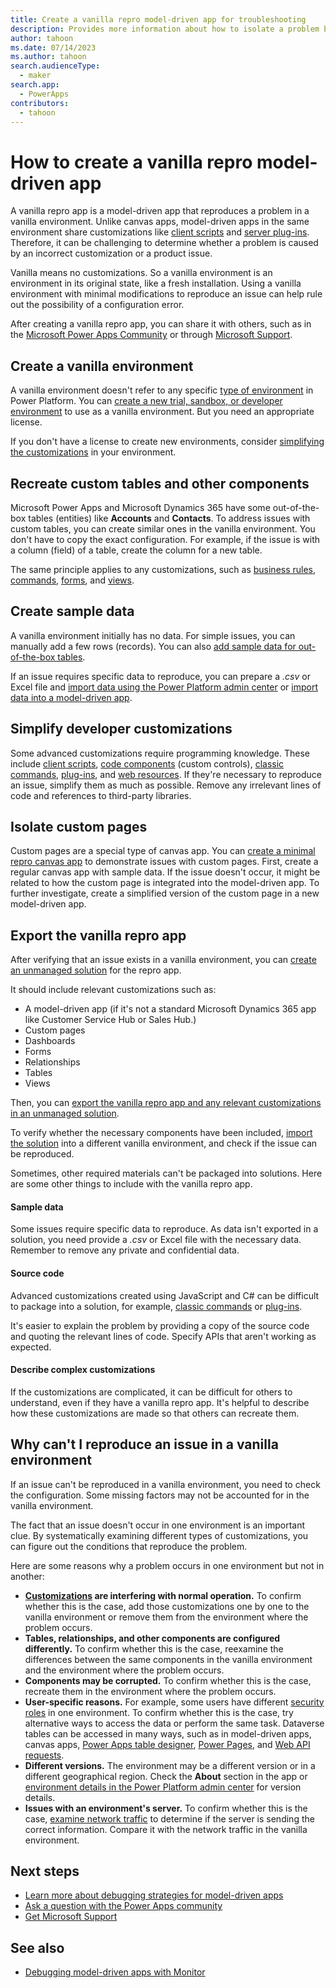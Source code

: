 ```yaml
---
title: Create a vanilla repro model-driven app for troubleshooting
description: Provides more information about how to isolate a problem by reproducing it in a different environment.
author: tahoon
ms.date: 07/14/2023
ms.author: tahoon
search.audienceType: 
  - maker
search.app: 
  - PowerApps
contributors:
  - tahoon
---
```

# How to create a vanilla repro model-driven app

A vanilla repro app is a model-driven app that reproduces a problem in a vanilla environment. Unlike canvas apps, model-driven apps in the same environment share customizations like [client scripts](/power-apps/developer/model-driven-apps/client-scripting) and [server plug-ins](/power-apps/developer/data-platform/plug-ins). Therefore, it can be challenging to determine whether a problem is caused by an incorrect customization or a product issue.

Vanilla means no customizations. So a vanilla environment is an environment in its original state, like a fresh installation. Using a vanilla environment with minimal modifications to reproduce an issue can help rule out the possibility of a configuration error.

After creating a vanilla repro app, you can share it with others, such as in the [Microsoft Power Apps Community](https://powerusers.microsoft.com/t5/Power-Apps-Community/ct-p/PowerApps1) or through [Microsoft Support](https://powerapps.microsoft.com/support/).

## Create a vanilla environment

A vanilla environment doesn't refer to any specific [type of environment](/power-platform/admin/environments-overview#types-of-environments) in Power Platform. You can [create a new trial, sandbox, or developer environment](/power-platform/admin/create-environment) to use as a vanilla environment. But you need an appropriate license. 

If you don't have a license to create new environments, consider [simplifying the customizations](isolate-model-app-issues.md#remove-customizations) in your environment.

## Recreate custom tables and other components

Microsoft Power Apps and Microsoft Dynamics 365 have some out-of-the-box tables (entities) like **Accounts** and **Contacts**. To address issues with custom tables, you can create similar ones in the vanilla environment. You don't have to copy the exact configuration. For example, if the issue is with a column (field) of a table, create the column for a new table.

The same principle applies to any customizations, such as [business rules](/power-apps/maker/model-driven-apps/create-business-rules-recommendations-apply-logic-form), [commands](/power-apps/maker/model-driven-apps/command-designer-overview), [forms](/power-apps/maker/model-driven-apps/create-design-forms), and [views](/power-apps/maker/model-driven-apps/create-edit-views).

## Create sample data

A vanilla environment initially has no data. For simple issues, you can manually add a few rows (records). You can also [add sample data for out-of-the-box tables](/power-platform/admin/add-remove-sample-data).

If an issue requires specific data to reproduce, you can prepare a *.csv* or Excel file and [import data using the Power Platform admin center](/power-platform/admin/import-data-all-record-types) or [import data into a model-driven app](/power-apps/user/import-data).

## Simplify developer customizations

Some advanced customizations require programming knowledge. These include [client scripts](/power-apps/developer/model-driven-apps/client-scripting), [code components](/power-apps/developer/component-framework/overview) (custom controls), [classic commands](/power-apps/maker/model-driven-apps/command-designer-overview), [plug-ins](/power-apps/developer/data-platform/plug-ins), and [web resources](/power-apps/developer/model-driven-apps/web-resources). If they're necessary to reproduce an issue, simplify them as much as possible. Remove any irrelevant lines of code and references to third-party libraries.

## Isolate custom pages

Custom pages are a special type of canvas app. You can [create a minimal repro canvas app](minimal-canvas-app-repro.md) to demonstrate issues with custom pages. First, create a regular canvas app with sample data. If the issue doesn't occur, it might be related to how the custom page is integrated into the model-driven app. To further investigate, create a simplified version of the custom page in a new model-driven app.

## Export the vanilla repro app

After verifying that an issue exists in a vanilla environment, you can [create an unmanaged solution](/power-apps/maker/data-platform/create-solution) for the repro app.

It should include relevant customizations such as:

- A model-driven app (if it's not a standard Microsoft Dynamics 365 app like Customer Service Hub or Sales Hub.)
- Custom pages
- Dashboards
- Forms
- Relationships
- Tables
- Views

Then, you can [export the vanilla repro app and any relevant customizations in an unmanaged solution](/power-apps/maker/data-platform/export-solutions).

To verify whether the necessary components have been included, [import the solution](/power-apps/maker/data-platform/import-update-export-solutions) into a different vanilla environment, and check if the issue can be reproduced.

Sometimes, other required materials can't be packaged into solutions. Here are some other things to include with the vanilla repro app.

#### Sample data

Some issues require specific data to reproduce. As data isn't exported in a solution, you need provide a *.csv* or Excel file with the necessary data. Remember to remove any private and confidential data.

#### Source code

Advanced customizations created using JavaScript and C# can be difficult to package into a solution, for example, [classic commands](/power-apps/maker/model-driven-apps/command-designer-overview) or [plug-ins](/power-apps/developer/data-platform/plug-ins).

It's easier to explain the problem by providing a copy of the source code and quoting the relevant lines of code. Specify APIs that aren't working as expected.

#### Describe complex customizations

If the customizations are complicated, it can be difficult for others to understand, even if they have a vanilla repro app. It's helpful to describe how these customizations are made so that others can recreate them.

## Why can't I reproduce an issue in a vanilla environment

If an issue can't be reproduced in a vanilla environment, you need to check the configuration. Some missing factors may not be accounted for in the vanilla environment.

The fact that an issue doesn't occur in one environment is an important clue. By systematically examining different types of customizations, you can figure out the conditions that reproduce the problem.

Here are some reasons why a problem occurs in one environment but not in another:

- **[Customizations](isolate-model-app-issues.md#remove-customizations) are interfering with normal operation.** To confirm whether this is the case, add those customizations one by one to the vanilla environment or remove them from the environment where the problem occurs.
- **Tables, relationships, and other components are configured differently.** To confirm whether this is the case, reexamine the differences between the same components in the vanilla environment and the environment where the problem occurs.
- **Components may be corrupted.** To confirm whether this is the case, recreate them in the environment where the problem occurs.
- **User-specific reasons.** For example, some users have different [security roles](/power-platform/admin/security-roles-privileges) in one environment. To confirm whether this is the case, try alternative ways to access the data or perform the same task. Dataverse tables can be accessed in many ways, such as in model-driven apps, canvas apps, [Power Apps table designer](/power-apps/maker/canvas-apps/create-edit-tables), [Power Pages](/power-pages/introduction), and [Web API requests](/power-apps/developer/data-platform/webapi/query-data-web-api).
- **Different versions.** The environment may be a different version or in a different geographical region. Check the **About** section in the app or [environment details in the Power Platform admin center](/power-platform/admin/environments-overview#environment-details) for version details.
- **Issues with an environment's server.** To confirm whether this is the case, [examine network traffic](isolate-model-app-issues.md#find-out-if-the-issue-occurs-when-getting-data-or-showing-data) to determine if the server is sending the correct information. Compare it with the network traffic in the vanilla environment.

## Next steps

- [Learn more about debugging strategies for model-driven apps](isolate-model-app-issues.md)
- [Ask a question with the Power Apps community](https://powerusers.microsoft.com/t5/Power-Apps-Community/ct-p/PowerApps1)
- [Get Microsoft Support](https://powerapps.microsoft.com/support/)

## See also

- [Debugging model-driven apps with Monitor](/power-apps/maker/monitor-modelapps)
